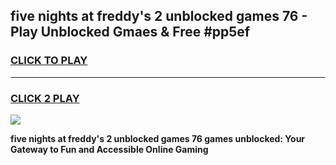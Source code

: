 
## five nights at freddy's 2 unblocked games 76 - Play Unblocked Gmaes & Free #pp5ef
<h3>
<a href="https://premium.freeplayer.one?title=five_nights_at_freddy's_2_unblocked_games_76&ref=01M">CLICK TO PLAY</a></h3>
<hr>

<h3>
<a href="https://premium.freeplayer.one?title=five_nights_at_freddy's_2_unblocked_games_76&ref=01M">CLICK 2 PLAY</a>
  
</h3>

<a href="https://premium.freeplayer.one?title=five_nights_at_freddy's_2_unblocked_games_76&ref=01M"><img src="https://clearcache.store/games.png"></a>


**five nights at freddy's 2 unblocked games 76 games unblocked: Your Gateway to Fun and Accessible Online Gaming**
